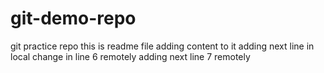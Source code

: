# git-demo-repo
git practice repo
this is readme file
adding content to it
adding next line in local
change in line 6 remotely
adding next line 7 remotely

